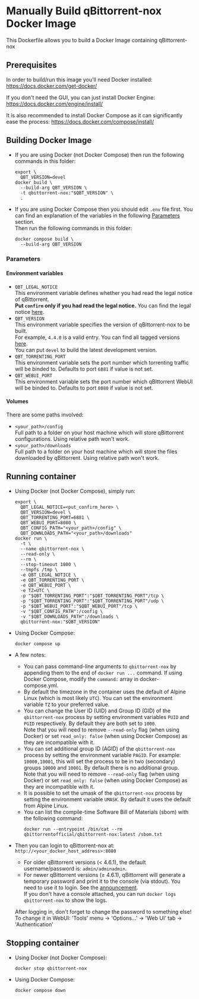 # Manually Build qBittorrent-nox Docker Image

This Dockerfile allows you to build a Docker Image containing qBittorrent-nox

## Prerequisites

In order to build/run this image you'll need Docker installed: https://docs.docker.com/get-docker/

If you don't need the GUI, you can just install Docker Engine: https://docs.docker.com/engine/install/

It is also recommended to install Docker Compose as it can significantly ease the process: https://docs.docker.com/compose/install/

## Building Docker Image

* If you are using Docker (not Docker Compose) then run the following commands in this folder:
  ```shell
  export \
    QBT_VERSION=devel
  docker build \
    --build-arg QBT_VERSION \
    -t qbittorrent-nox:"$QBT_VERSION" \
    .
  ```

* If you are using Docker Compose then you should edit `.env` file first.
  You can find an explanation of the variables in the following [Parameters](#parameters) section. \
  Then run the following commands in this folder:
  ```shell
  docker compose build \
    --build-arg QBT_VERSION
  ```

### Parameters

#### Environment variables

* `QBT_LEGAL_NOTICE` \
  This environment variable defines whether you had read the legal notice of qBittorrent. \
  **Put `confirm` only if you had read the legal notice.** You can find
  the legal notice [here](https://github.com/qbittorrent/qBittorrent/blob/56667e717b82c79433ecb8a5ff6cc2d7b315d773/src/app/main.cpp#L320-L323).
* `QBT_VERSION` \
  This environment variable specifies the version of qBittorrent-nox to be built. \
  For example, `4.4.0` is a valid entry. You can find all tagged versions [here](https://github.com/qbittorrent/qBittorrent/tags). \
  You can put `devel` to build the latest development version.
* `QBT_TORRENTING_PORT` \
  This environment variable sets the port number which torrenting traffic will be binded to.
  Defaults to port `6881` if value is not set.
* `QBT_WEBUI_PORT` \
  This environment variable sets the port number which qBittorrent WebUI will be binded to.
  Defaults to port `8080` if value is not set.

#### Volumes

There are some paths involved:
* `<your_path>/config` \
  Full path to a folder on your host machine which will store qBittorrent configurations.
  Using relative path won't work.
* `<your_path>/downloads` \
  Full path to a folder on your host machine which will store the files downloaded by qBittorrent.
  Using relative path won't work.

## Running container

* Using Docker (not Docker Compose), simply run:
  ```shell
  export \
    QBT_LEGAL_NOTICE=<put_confirm_here> \
    QBT_VERSION=devel \
    QBT_TORRENTING_PORT=6881 \
    QBT_WEBUI_PORT=8080 \
    QBT_CONFIG_PATH="<your_path>/config" \
    QBT_DOWNLOADS_PATH="<your_path>/downloads"
  docker run \
    -t \
    --name qbittorrent-nox \
    --read-only \
    --rm \
    --stop-timeout 1800 \
    --tmpfs /tmp \
    -e QBT_LEGAL_NOTICE \
    -e QBT_TORRENTING_PORT \
    -e QBT_WEBUI_PORT \
    -e TZ=UTC \
    -p "$QBT_TORRENTING_PORT":"$QBT_TORRENTING_PORT"/tcp \
    -p "$QBT_TORRENTING_PORT":"$QBT_TORRENTING_PORT"/udp \
    -p "$QBT_WEBUI_PORT":"$QBT_WEBUI_PORT"/tcp \
    -v "$QBT_CONFIG_PATH":/config \
    -v "$QBT_DOWNLOADS_PATH":/downloads \
    qbittorrent-nox:"$QBT_VERSION"
  ```

* Using Docker Compose:
  ```shell
  docker compose up
  ```

* A few notes:
  * You can pass command-line arguments to `qbittorrent-nox` by appending them to the end of `docker run ...` command.
    If using Docker Compose, modify the `command:` array in docker-compose.yml.
  * By default the timezone in the container uses the default of Alpine Linux (which is most likely `UTC`).
    You can set the environment variable `TZ` to your preferred value.
  * You can change the User ID (UID) and Group ID (GID) of the `qbittorrent-nox` process by setting
    environment variables `PUID` and `PGID` respectively. By default they are both set to `1000`. \
    Note that you will need to remove `--read-only` flag (when using Docker) or set
    `read_only: false` (when using Docker Compose) as they are incompatible with it.
  * You can set additional group ID (AGID) of the `qbittorrent-nox` process by setting the
    environment variable `PAGID`. For example: `10000,10001`, this will set the process to be in
    two (secondary) groups `10000` and `10001`. By default there is no additional group. \
    Note that you will need to remove `--read-only` flag (when using Docker) or set
    `read_only: false` (when using Docker Compose) as they are incompatible with it.
  * It is possible to set the umask of the `qbittorrent-nox` process by setting the
    environment variable `UMASK`. By default it uses the default from Alpine Linux.
  * You can list the compile-time Software Bill of Materials (sbom) with the following command:
    ```shell
    docker run --entrypoint /bin/cat --rm qbittorrentofficial/qbittorrent-nox:latest /sbom.txt
    ```

* Then you can login to qBittorrent-nox at: `http://<your_docker_host_address>:8080`
  * For older qBittorrent versions (< 4.6.1), the default username/password is: `admin/adminadmin`.
  * For newer qBittorrent versions (≥ 4.6.1), qBittorrent will generate a temporary password and print it to the console (via stdout).
    You need to use it to login. See the [announcement](https://www.qbittorrent.org/news#mon-nov-20th-2023---qbittorrent-v4.6.1-release). \
    If you don't have a console attached, you can run `docker logs qbittorrent-nox` to show the logs.

  After logging in, don't forget to change the password to something else! \
  To change it in WebUI: 'Tools' menu -> 'Options...' -> 'Web UI' tab -> 'Authentication'

## Stopping container

* Using Docker (not Docker Compose):
  ```shell
  docker stop qbittorrent-nox
  ```

* Using Docker Compose:
  ```shell
  docker compose down
  ```
